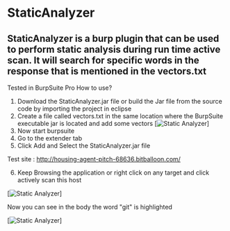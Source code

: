 # StaticAnalyzer
## StaticAnalyzer is a burp plugin that can be used to perform static analysis during run time active scan. It will search for specific words in the response that is mentioned in the vectors.txt


Tested in BurpSuite Pro
How to use?

1. Download the StaticAnalyzer.jar file or build the Jar file from the source code by importing the project in eclipse
2. Create a file called vectors.txt in the same location where the BurpSuite executable jar is located and add some vectors
[![Static Analyzer](https://github.com/dibsy/StaticAnalyzer/blob/master/vectors.PNG)]
3. Now start burpsuite
4. Go to the extender tab
5. Click Add and Select the StaticAnalyzer.jar file

Test site : http://housing-agent-pitch-68636.bitballoon.com/

6. Keep Browsing the application or right click on any target and click actively scan this host

[![Static Analyzer](https://github.com/dibsy/StaticAnalyzer/blob/master/issues0.PNG)]

Now you can see in the body the word "git" is highlighted

[![Static Analyzer](https://github.com/dibsy/StaticAnalyzer/blob/master/issues.PNG)]

